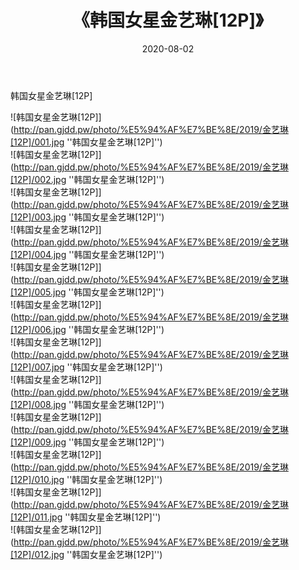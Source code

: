 ﻿---
layout: post
title:  《韩国女星金艺琳[12P]》
date:   2020-08-02
img: http://pan.gjdd.pw/photo/%E5%94%AF%E7%BE%8E/2019/金艺琳[12P]/000.jpg
categories: [美女, 清纯, 唯美]
---

韩国女星金艺琳[12P]

![韩国女星金艺琳[12P]](http://pan.gjdd.pw/photo/%E5%94%AF%E7%BE%8E/2019/金艺琳[12P]/001.jpg ''韩国女星金艺琳[12P]'') <br>
![韩国女星金艺琳[12P]](http://pan.gjdd.pw/photo/%E5%94%AF%E7%BE%8E/2019/金艺琳[12P]/002.jpg ''韩国女星金艺琳[12P]'') <br>
![韩国女星金艺琳[12P]](http://pan.gjdd.pw/photo/%E5%94%AF%E7%BE%8E/2019/金艺琳[12P]/003.jpg ''韩国女星金艺琳[12P]'') <br>
![韩国女星金艺琳[12P]](http://pan.gjdd.pw/photo/%E5%94%AF%E7%BE%8E/2019/金艺琳[12P]/004.jpg ''韩国女星金艺琳[12P]'') <br>
![韩国女星金艺琳[12P]](http://pan.gjdd.pw/photo/%E5%94%AF%E7%BE%8E/2019/金艺琳[12P]/005.jpg ''韩国女星金艺琳[12P]'') <br>
![韩国女星金艺琳[12P]](http://pan.gjdd.pw/photo/%E5%94%AF%E7%BE%8E/2019/金艺琳[12P]/006.jpg ''韩国女星金艺琳[12P]'') <br>
![韩国女星金艺琳[12P]](http://pan.gjdd.pw/photo/%E5%94%AF%E7%BE%8E/2019/金艺琳[12P]/007.jpg ''韩国女星金艺琳[12P]'') <br>
![韩国女星金艺琳[12P]](http://pan.gjdd.pw/photo/%E5%94%AF%E7%BE%8E/2019/金艺琳[12P]/008.jpg ''韩国女星金艺琳[12P]'') <br>
![韩国女星金艺琳[12P]](http://pan.gjdd.pw/photo/%E5%94%AF%E7%BE%8E/2019/金艺琳[12P]/009.jpg ''韩国女星金艺琳[12P]'') <br>
![韩国女星金艺琳[12P]](http://pan.gjdd.pw/photo/%E5%94%AF%E7%BE%8E/2019/金艺琳[12P]/010.jpg ''韩国女星金艺琳[12P]'') <br>
![韩国女星金艺琳[12P]](http://pan.gjdd.pw/photo/%E5%94%AF%E7%BE%8E/2019/金艺琳[12P]/011.jpg ''韩国女星金艺琳[12P]'') <br>
![韩国女星金艺琳[12P]](http://pan.gjdd.pw/photo/%E5%94%AF%E7%BE%8E/2019/金艺琳[12P]/012.jpg ''韩国女星金艺琳[12P]'') <br>
